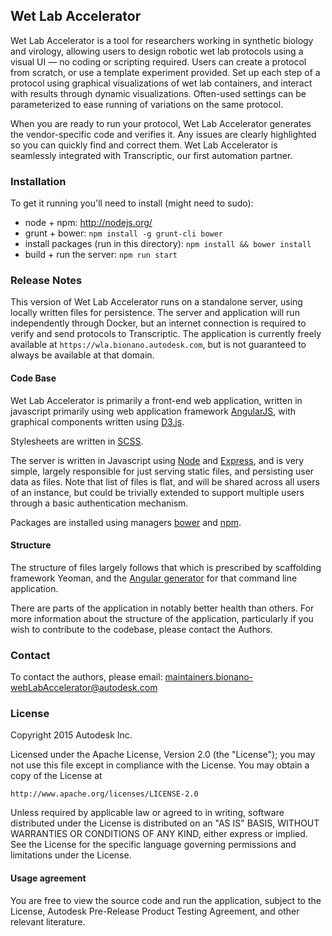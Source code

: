 ## Wet Lab Accelerator

Wet Lab Accelerator is a tool for researchers working in synthetic biology and virology, allowing users to design robotic wet lab protocols using a visual UI — no coding or scripting required. Users can create a protocol from scratch, or use a template experiment provided. Set up each step of a protocol using graphical visualizations of wet lab containers, and interact with results through dynamic visualizations. Often-used settings can be parameterized to ease running of variations on the same protocol.

When you are ready to run your protocol, Wet Lab Accelerator generates the vendor-specific code and verifies it. Any issues are clearly highlighted so you can quickly find and correct them. Wet Lab Accelerator is seamlessly integrated with Transcriptic, our first automation partner.

### Installation

To get it running you'll need to install (might need to sudo):

- node + npm: http://nodejs.org/
- grunt + bower: `npm install -g grunt-cli bower`
- install packages (run in this directory): `npm install && bower install`
- build + run the server: `npm run start`

### Release Notes

This version of Wet Lab Accelerator runs on a standalone server, using locally written files for persistence. The server and application will run independently through Docker, but an internet connection is required to verify and send protocols to Transcriptic. The application is currently freely available at `https://wla.bionano.autodesk.com`, but is not guaranteed to always be available at that domain.

#### Code Base

Wet Lab Accelerator is primarily a front-end web application, written in javascript primarily using web application framework [AngularJS](https://angularjs.org/), with graphical components written using [D3.js](http://d3js.org/).

Stylesheets are written in [SCSS](http://sass-lang.com/).

The server is written in Javascript using [Node](https://nodejs.org/en/) and [Express](http://expressjs.com/en/index.html), and is very simple, largely responsible for just serving static files, and persisting user data as files. Note that list of files is flat, and will be shared across all users of an instance, but could be trivially extended to support multiple users through a basic authentication mechanism.

Packages are installed using managers [bower](http://bower.io/) and [npm](https://www.npmjs.com/).

#### Structure

The structure of files largely follows that which is prescribed by scaffolding framework Yeoman, and the [Angular generator](https://github.com/yeoman/generator-angular#readme) for that command line application. 

There are parts of the application in notably better health than others. For more information about the structure of the application, particularly if you wish to contribute to the codebase, please contact the Authors.

### Contact

To contact the authors, please email: maintainers.bionano-webLabAccelerator@autodesk.com

### License

Copyright 2015 Autodesk Inc.

Licensed under the Apache License, Version 2.0 (the "License");
you may not use this file except in compliance with the License.
You may obtain a copy of the License at

    http://www.apache.org/licenses/LICENSE-2.0

Unless required by applicable law or agreed to in writing, software
distributed under the License is distributed on an "AS IS" BASIS,
WITHOUT WARRANTIES OR CONDITIONS OF ANY KIND, either express or implied.
See the License for the specific language governing permissions and
limitations under the License.

#### Usage agreement
     
You are free to view the source code and run the application, subject to the License, Autodesk Pre-Release Product Testing Agreement, and other relevant literature.
